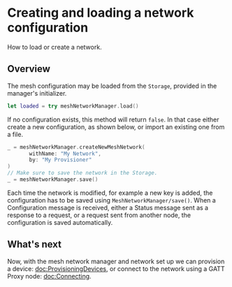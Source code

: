 # Creating and loading a network configuration

How to load or create a network.

## Overview

The mesh configuration may be loaded from the ``Storage``, provided in the manager's initializer.
```swift
let loaded = try meshNetworkManager.load()
```
If no configuration exists, this method will return `false`. In that case either create 
a new configuration, as shown below, or import an existing one from a file.
```swift
_ = meshNetworkManager.createNewMeshNetwork(
       withName: "My Network", 
       by: "My Provisioner"
)
// Make sure to save the network in the Storage.
_ = meshNetworkManager.save()
```

Each time the network is modified, for example a new key is added, the configuration has to be saved
using ``MeshNetworkManager/save()``. When a Configuration message is received, either a Status message
sent as a response to a request, or a request sent from another node, the configuration is saved 
automatically.

## What's next

Now, with the mesh network manager and network set up we can provision a device: <doc:ProvisioningDevices>,
or connect to the network using a GATT Proxy node: <doc:Connecting>.

